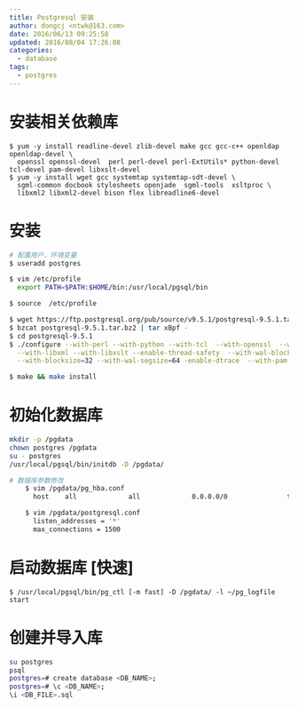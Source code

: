 ```yaml
---
title: Postgresql 安装
author: dongcj <ntwk@163.com>
date: 2016/06/13 09:25:58
updated: 2016/08/04 17:26:08
categories:
  - database
tags:
  - postgres
---
```


# 安装相关依赖库
    $ yum -y install readline-devel zlib-devel make gcc gcc-c++ openldap openldap-devel \
      openssl openssl-devel  perl perl-devel perl-ExtUtils* python-devel tcl-devel pam-devel libxslt-devel
    $ yum -y install wget gcc systemtap systemtap-sdt-devel \
      sgml-common docbook stylesheets openjade  sgml-tools  xsltproc \
      libxml2 libxml2-devel bison flex libreadline6-devel

# 安装
```bash
# 配置用户、环境变量
$ useradd postgres

$ vim /etc/profile
  export PATH=$PATH:$HOME/bin:/usr/local/pgsql/bin

$ source  /etc/profile

$ wget https://ftp.postgresql.org/pub/source/v9.5.1/postgresql-9.5.1.tar.bz2
$ bzcat postgresql-9.5.1.tar.bz2 | tar xBpf -
$ cd postgresql-9.5.1
$ ./configure --with-perl --with-python --with-tcl  --with-openssl  --without-ldap \
  --with-libxml --with-libxslt --enable-thread-safety  --with-wal-blocksize=64  \
  --with-blocksize=32 --with-wal-segsize=64 -enable-dtrace  --with-pam

$ make && make install
```

# 初始化数据库
```bash
mkdir -p /pgdata
chown postgres /pgdata
su - postgres
/usr/local/pgsql/bin/initdb -D /pgdata/

# 数据库参数修改
    $ vim /pgdata/pg_hba.conf
      host    all             all             0.0.0.0/0               trust

    $ vim /pgdata/postgresql.conf
      listen_addresses = '*'
      max_connections = 1500
```

# 启动数据库 [快速]
    $ /usr/local/pgsql/bin/pg_ctl [-m fast] -D /pgdata/ -l ~/pg_logfile start

# 创建并导入库
```bash
su postgres
psql
postgres=# create database <DB_NAME>;
postgres=# \c <DB_NAME>;
\i <DB_FILE>.sql
```
